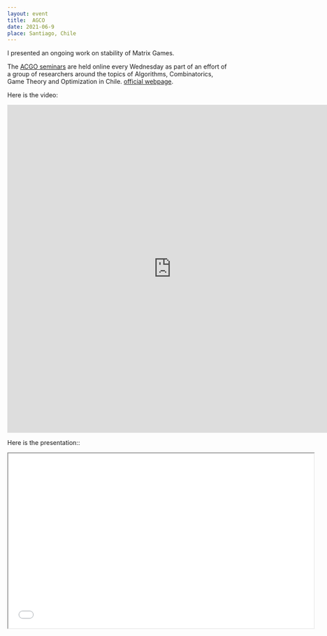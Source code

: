 ```yaml
---
layout: event
title:  AGCO
date: 2021-06-9
place: Santiago, Chile
---
```


I presented an ongoing work on stability of Matrix Games.

The [ACGO seminars](https://sites.google.com/view/agco-seminar-chile/home) are held online every Wednesday as part of an effort of a group of researchers around the topics of  Algorithms, Combinatorics, Game Theory and Optimization in Chile. [official webpage](https://sites.google.com/view/agco-seminar-chile/home).

Here is the video:

<iframe src="https://drive.google.com/file/d/1GWtjsO4vZY023UAZ_5mY9QJybKRMk1yF/view" allow="accelerometer; autoplay; clipboard-write; encrypted-media; gyroscope; picture-in-picture" allowfullscreen="" width="750" height="750" frameborder="0">
</iframe>

Here is the presentation::

<iframe src="presentations\2021-06 AGCO.pdf" height="400" width="700"></iframe>

